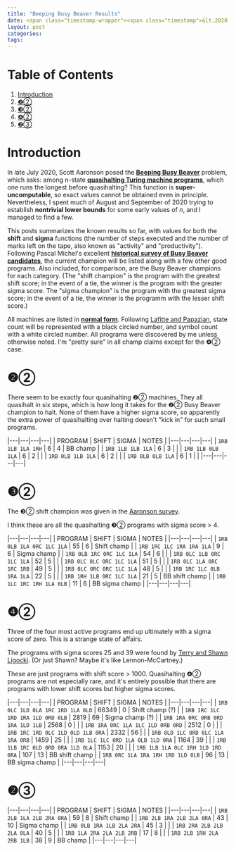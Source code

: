```yaml
---
title: "Beeping Busy Beaver Results"
date: <span class="timestamp-wrapper"><span class="timestamp">&lt;2020-10-09 Fri&gt;</span></span>
layout: post
categories:
tags:
---
```


# Table of Contents

1.  [Introduction](#orgbe80e22)
2.  [❷②](#orge7c7857)
3.  [❸②](#org3ee9cc4)
4.  [❹②](#orgc0f5dc1)
5.  [❷③](#orgeed097f)


<a id="orgbe80e22"></a>

# Introduction

In late July 2020, Scott Aaronson posed the **[Beeping Busy Beaver](https://www.scottaaronson.com/papers/bb.pdf)** problem, which asks: among n-state **[quasihalting Turing machine programs](https://nickdrozd.github.io/2020/10/08/quasihalting-behavior.html)**, which one runs the longest before quasihalting? This function is **super-uncomputable**, so exact values cannot be obtained even in principle. Nevertheless, I spent much of August and September of 2020 trying to establish **nontrivial lower bounds** for some early values of *n*, and I managed to find a few.

This posts summarizes the known results so far, with values for both the **shift** and **sigma** functions (the number of steps executed and the number of marks left on the tape, also known as "activity" and "productivity"). Following Pascal Michel's excellent **[historical survey of Busy Beaver candidates](http://www.logique.jussieu.fr/~michel/ha.html)**, the current champion will be listed along with a few other good programs. Also included, for comparison, are the Busy Beaver champions for each category. (The "shift champion" is the program with the greatest shift score; in the event of a tie, the winner is the program with the greater sigma score. The "sigma champion" is the program with the greatest sigma score; in the event of a tie, the winner is the programm with the lesser shift score.)

All machines are listed in **[normal form](https://nickdrozd.github.io/2020/10/04/turing-machine-notation-and-normal-form.html)**. Following [Lafitte and Papazian](http://citeseerx.ist.psu.edu/viewdoc/download?doi=10.1.1.104.3021&rep=rep1&type=pdf), state count will be represented with a black circled number, and symbol count with a white circled number. All programs were discovered by me unless otherwise noted. I'm "pretty sure" in all champ claims except for the ❹② case.


<a id="orge7c7857"></a>

# ❷②

There seem to be exactly four quasihalting ❷② machines. They all quasihalt in six steps, which is how long it takes for the ❷② Busy Beaver champion to halt. None of them have a higher sigma score, so apparently the extra power of quasihalting over halting doesn't "kick in" for such small programs.

|---|---|---|---|
| PROGRAM | SHIFT | SIGMA | NOTES |
|---|---|---|---|
| `1RB 1LB 1LA 1RH` | 6 | 4 | BB champ |
| `1RB 1LB 1LB 1LA` | 6 | 3 | |
| `1RB 1LB 0LB 1LA` | 6 | 2 | |
| `1RB 0LB 1LB 1LA` | 6 | 2 | |
| `1RB 0LB 0LB 1LA` | 6 | 1 | |
|---|---|---|---|


<a id="org3ee9cc4"></a>

# ❸②

The ❸② shift champion was given in the [Aaronson survey](https://www.scottaaronson.com/papers/bb.pdf).

I think these are all the quasihalting ❸② programs with sigma score > 4.

|---|---|---|---|
| PROGRAM | SHIFT | SIGMA | NOTES |
|---|---|---|---|
| `1RB 0LB 1LA 0RC 1LC 1LA` | 55 | 6 | Shift champ |
| `1RB 1RC 1LC 1RA 1RA 1LA` | 9 | 6 | Sigma champ |
| `1RB 0LB 1RC 0RC 1LC 1LA` | 54 | 6 | |
| `1RB 0LC 1LB 0RC 1LC 1LA` | 52 | 5 | |
| `1RB 0LC 0LC 0RC 1LC 1LA` | 51 | 5 | |
| `1RB 0LC 1LA 0RC 1RC 1RB` | 49 | 5 | |
| `1RB 0LC 0RC 0RC 1LC 1LA` | 48 | 5 | |
| `1RB 1RC 1LC 0LB 1RA 1LA` | 22 | 5 | |
| `1RB 1RH 1LB 0RC 1LC 1LA` | 21 | 5 | BB shift champ |
| `1RB 1LC 1RC 1RH 1LA 0LB` | 11 | 6 | BB sigma champ |
|---|---|---|---|


<a id="orgc0f5dc1"></a>

# ❹②

Three of the four most active programs end up ultimately with a sigma score of zero. This is a strange state of affairs.

The programs with sigma scores 25 and 39 were found by [Terry and Shawn Ligocki](https://github.com/sligocki/busy-beaver). (Or just Shawn? Maybe it's like Lennon-McCartney.)

These are just programs with shift score > 1000. Quasihalting ❹② programs are not especially rare, and it's entirely possible that there are programs with lower shift scores but higher sigma scores.

|---|---|---|---|
| PROGRAM | SHIFT | SIGMA | NOTES |
|---|---|---|---|
| `1RB 0LC 1LD 0LA 1RC 1RD 1LA 0LD` | 66349 | 0 | Shift champ (?) |
| `1RB 1RC 1LC 1RD 1RA 1LD 0RD 0LB` | 2819 | 69 | Sigma champ (?) |
| `1RB 1RA 0RC 0RB 0RD 1RA 1LD 1LB` | 2568 | 0 | |
| `1RB 1RA 0RC 1LA 1LC 1LD 0RB 0RD` | 2512 | 0 | |
| `1RB 1RC 1RD 0LC 1LD 0LD 1LB 0RA` | 2332 | 56 | |
| `1RB 0LD 1LC 0RD 0LC 1LA 1RA 0RB` | 1459 | 25 | |
| `1RB 1LC 1LC 0RD 1LA 0LB 1LD 0RA` | 1164 | 39 | |
| `1RB 1LB 1RC 0LD 0RD 0RA 1LD 0LA` | 1153 | 20 | |
| `1RB 1LB 1LA 0LC 1RH 1LD 1RD 0RA` | 107 | 13 | BB shift champ |
| `1RB 0RC 1LA 1RA 1RH 1RD 1LD 0LB` | 96 | 13 | BB sigma champ |
|---|---|---|---|


<a id="orgeed097f"></a>

# ❷③

|---|---|---|---|
| PROGRAM | SHIFT | SIGMA | NOTES |
|---|---|---|---|
| `1RB 2LB 1LA 2LB 2RA 0RA` | 59 | 8 | Shift champ |
| `1RB 2LB 1RA 2LB 2LA 0RA` | 43 | 10 | Sigma champ |
| `1RB 0LB 1RA 1LB 2LA 2RA` | 45 | 3 | |
| `1RB 2RA 2LB 2LB 2LA 0LA` | 40 | 5 | |
| `1RB 1LA 2RA 2LA 2LB 2RB` | 17 | 8 | |
| `1RB 2LB 1RH 2LA 2RB 1LB` | 38 | 9 | BB champ |
|---|---|---|---|
